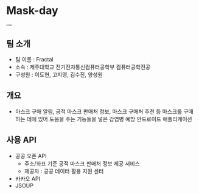 # Mask-day

<img src="C:\Project\Develop\Public_mask_stock_notice\Mask-day\logo.png" alt="logo" style="zoom: 33%;" />

## 팀 소개

- 팀 이름 : Fractal
- 소속 : 제주대학교 전기전자통신컴퓨터공학부 컴퓨터공학전공 
- 구성원 : 이도현, 고지영, 김수진, 양성원

## 개요

- 마스크 구매 알림, 공적 마스크 판매처 정보, 마스크 구매처 추천 등 마스크를 구매하는 데에 있어 도움을 주는 기능들을 넣은 감염병 예방 안드로이드 애플리케이션

## 사용 API

- 공공 오픈 API
  - 주소/좌표 기준 공적 마스크 판매처 정보 제공 서비스
  - 제공자 : 공공 데이터 활용 지원 센터
- 카카오 API
- JSOUP